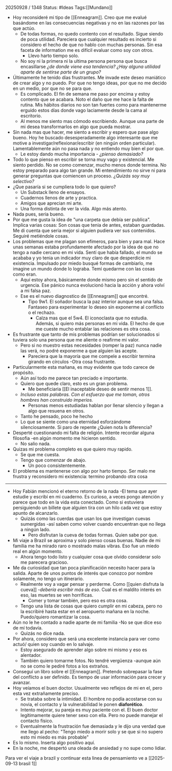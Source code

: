 20250928 / 1348
Status: #Ideas
Tags:[[Mundano]]
- Hoy reconsideré mi tipo de [[Enneagram]]. Creo que me evalué basándome en las consecuencias negativas y no en las razones por las que actúo.
	- De todas formas, no quedo contento con el resultado. Sigue siendo de poca utilidad. Pareciera que cualquier resultado es incierto si considero el hecho de que no hablo con muchas personas. Sin esa faceta de information me es difícil evaluar como soy con otros. 
		- Llevo harto tiempo solo. 
	- No soy ni la primera ni la ultima persona persona que busca encasillarse *¿de donde viene esa tendencia? ¿Hay alguna utilidad aparte de sentirse parte de un grupo?*
- Últimamente he tenido días frustrantes. Me invade este deseo maniático de crear algo y no puedo.  Por que no tengo ideas, por que no me decido en un medio, por que no se para que. 
	- Es complicado. El fin de semana me paso por encima y estoy contento que se acabara. Noto el daño que me hace la falta de rutina. Mis hábitos diarios no son tan fuertes como para mantenerme erguido estos días donde vago laciamente desde la cama al escritorio. 
	- Al menos me siento mas cómodo escribiendo. Aunque una parte de mi desea transformarlos en algo que pueda mostrar.
- Sin nada mas que hacer, me siento a escribir y espero que pase algo bueno. Hoy he buscado desesperadamente algo interesante que me motive a investigar/reflexionar/escribir (en ningún orden particular). Lamentablemente aún no pasa nada y no entiendo muy bien el por que. 
	- Le estoy dando mucha importancia - *¿pienso demasiado?* 
- Todo lo que pienso en escribir se torna muy vago y existencial. Me siento perdido. No se como comenzar, mucho menos donde termina. No estoy preparado para algo tan grande. Mi entendimiento no sirve ni para generar preguntas que comiencen un proceso. *¿Quizás soy muy selectivo?*
- ¿Que pasaría si se cumpliera todo lo que quiero?
	- Un Substack lleno de ensayos.
	- Cuadernos llenos de arte y practica.
	- Amigos que aprecian mi arte.
	- Una forma distinta de ver la vida. Algo más atento.
- Nada pues, seria bueno. 
- Por que me gusta la idea de "una carpeta que debía ser publica". Implica varias cosas: Son cosas que tenia de antes, estaban guardadas. Me di cuenta que seria mejor si alguien pudiera ver sus contenidos. Seguiré metiéndole cosas.
- Los problemas que me plagan son efímeros, para bien y para mal. Hace unas semanas estaba profundamente afectado por la idea de que no tengo a nadie cercano en mi vida. Sentí que había fallado, el mundo se acababa y yo tenia un indicador muy claro de que desperdicie mi existencia. Impulsado por miedo busqué formas de cambiarlo, me imagine un mundo donde lo lograba. Temí quedarme con las cosas como eran.
	- Aquí estoy ahora, básicamente donde mismo pero sin el sentido de urgencia. Ese pánico nunca evolucionó hacia la acción y ahora volví a mi falsa paz.
	- Ese es el nuevo diagnostico de [[Enneagram]] que encontré.
		- Tipo 9w1. El soñador busca la paz interior aunque sea una falsa. Fantaseo para experimentar lo deseo sin exponerme al conflicto o el rechazo. 
			- Calza mas que el 5w4. El iconoclasta que no estudia. Además, si quiero más personas en mi vida. El hecho de que me cueste mucho entablar las relaciones es otra cosa. 
- Es frustrante que tanto de mis problemas podrían ser solucionados si tuviera solo una persona que me aliente o reafirme mi valor.
	- Pero si no muestro estas necesidades (romper la paz) nunca nadie las verá, no podré exponerme a que alguien las acepte.
		- Pareciera que la mayoría que me compele a escribir termina girando en círculos -Otra cosa frustrante. 
- Particularmente esta mañana, es muy evidente que todo carece de propósito. 
	- Aún así todo me parece tan preciado e importante. 
	- Quiero que quede claro, esto es un gran problema. 
		- Me beneficiaria [[El inaceptable deseo de sentir menos 1]].
	- *Incluso estas palabras. Con el esfuerzo que me toman, otros hombres han construido imperios.*
		- Personas menos estudiadas hablan por llenar silencio y llegan a algo que resuena en otros.
	- Tanto he pensado, poco he hecho
	- Lo que se siente como una eternidad esforzándome silenciosamente. Si paro de repente ¿Quien nota ls diferencia?
- Desperté cuestionando mi falta de religión. Intente recordar alguna filosofia -en algún momento me hicieron sentido.
	- No salio nada.
- Quizas mi problema completo es que quiero muy rapido. 
	- Se que me cuesta. 
	- Tengo que comenzar de abajo. 
		- Un poco consistentemente. 
- El problema es mantenerse con algo por harto tiempo. Ser malo me frustra y reconsidero mi existencia: termino probando otra cosa 
--------------------------------

- Hoy Fabián mencionó el eterno retorno de la nada -El tema que ayer estudie y escribí en mi cuaderno. Es curioso, a veces pongo atención y parece que todo en la vida esta conectado. Como si estuviera persiguiendo un billete que alguien tira con un hilo cada vez que estoy apunto de alcanzarlo. 
	- Quizás como las cuerdas que usan los que investigan cuevas sumergidas -así saben como volver cuando encuentran que no llega a ningún lado. 
		- Pero disfrutan la cueva de todas formas. Quien sabe por que. 
- Mi viaje a Brazil se aproxima y solo pienso cosas buenas. Nadie de mi familia me ha mirado raro o mostrado malas vibras. Eso fue un miedo real en algún momento. 
	- Ahora tengo todo listo y cualquier cosa que olvido considerar solo me parecera gracioso.
- Me da curiosidad que tan poca planificación necesito hacer para la salida. Aparte de unos puntos de interés que conozco por nombre solamente, no tengo un itinerario. 
	- Realmente voy a vagar pensar y perderme. Como [[quien disfruta la cueva]] -*debería escribir más de eso*. Cual es el maldito interés en eso, las muertes se ven horríficas.
		- Comer y tomar también, pero eso es otra cosa. 
	- Tengo una lista de cosas que quiero cumplir en mi cabeza, pero no la escribiré hasta estar en el aeropuerto mañana en la noche. Puedo/quiero romantizar la cosa. 
- Aún no le he contado a nadie aparte de mi familia -No se que dice eso de mí todavía.  
	- Quizás no dice nada. 
- Por ahora, considero que será una excelente instancia para ver como actuó/ quien soy cuando en lo salvaje. 
	- Estoy asegurado de aprender algo sobre mi mismo y eso es alentador. 
	- También quiero tomarme fotos. No tendré vergüenza -aunque aún no se como le pediré fotos a los extraños. 
- Conseguí un libro sobre el [[Enneagram]]. Pretendo sobrepasar la fase del conflicto a ser definido. Es tiempo de usar información para crecer y avanzar. 
- Hoy veíamos el buen doctor. Usualmente veo reflejos de mi en el, pero esta vez extrañamente preciso. 
	- Se trataba sobre la intimidad. El hombre no podía acostarse con su novia, el contacto y la vulnerabilidad le ponen **diaforético**. 
	- Intento mejorar, su pareja es muy paciente con el. El buen doctor legítimamente quiere tener sexo con ella. Pero no puede manejar el contacto físico.
	- Eventualmente la frustración fue demasiada y le dijo una verdad que me llego al pecho: "Tengo miedo a morir solo y se que si no supero esto mi miedo es más probable"
- Es lo mismo. Inserta algo positivo aquí. 
- En la noche, me despertó una oleada de ansiedad y no supe como lidiar.

Para ver el viaje a brazil y continuar esta linea de pensamiento ve a [[2025-09-13 brasil 1]]

